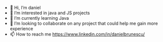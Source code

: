 - 👋 Hi, I’m daniel
- 👀 I’m interested in java and JS projects
- 🌱 I’m currently learning Java
- 💞️ I’m looking to collaborate on any project that could help me gain more experience
- 📫 How to reach me https://www.linkedin.com/in/danielbrunescu/

<!---
brunescuD/brunescuD is a ✨ special ✨ repository because its `README.md` (this file) appears on your GitHub profile.
You can click the Preview link to take a look at your changes.
--->
